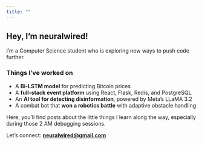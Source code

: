 ```yaml
---
title: ""
---
```


## Hey, I’m neuralwired!

I’m a Computer Science student who is exploring new ways to push code further.

### Things I’ve worked on

- A **Bi-LSTM model** for predicting Bitcoin prices  
- A **full-stack event platform** using React, Flask, Redis, and PostgreSQL  
- An **AI tool for detecting disinformation**, powered by Meta’s LLaMA 3.2  
- A combat bot that **won a robotics battle** with adaptive obstacle handling

Here, you’ll find posts about the little things I learn along the way, especially during those 2 AM debugging sessions.

Let’s connect: **neuralwired@gmail.com**